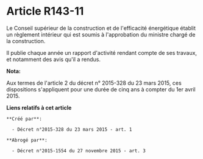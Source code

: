 # Article R143-11

Le Conseil supérieur de la construction et de l'efficacité énergétique établit un règlement intérieur qui est soumis à
l'approbation du ministre chargé de la construction. 

Il publie chaque année un rapport d'activité rendant compte de ses travaux, et notamment des avis qu'il a rendus.

**Nota:**

Aux termes de l'article 2 du décret n° 2015-328 du 23 mars 2015, ces dispositions s'appliquent pour une durée de cinq ans à
compter du 1er avril 2015.

**Liens relatifs à cet article**

	**Créé par**:

	  - Décret n°2015-328 du 23 mars 2015 - art. 1

	**Abrogé par**:

	  - Décret n°2015-1554 du 27 novembre 2015 - art. 3

